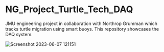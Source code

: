 # NG_Project_Turtle_Tech_DAQ
JMU engineering project in collaboration with Northrop Grumman which tracks turtle migration using smart buoys. This repository showcases the DAQ system.


![Screenshot 2023-06-07 121151](https://github.com/Kreitzeralex/NG_Project_Turtle_Tech_DAQ/assets/123031007/214e5f2c-13ae-407c-84a2-e7e6f3662fc5)
